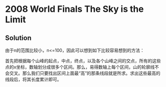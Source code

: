 # 2008 World Finals The Sky is the Limit

## Solution

由于n的范围比较小，n&lt;=100，因此可以想到如下比较容易想到的方法：

首先把根据每个山峰的起点，中点，终点，以及各个山峰之间的交点，所有的这些点的x坐标，数轴划分成很多个区间。那么，易得数轴上每个区间，山的轮廓线不会交叉。那么我们只要找出区间上面最“高”的那条线段就是所求。求出这些最高的线段后，将其长度累计即可。 
